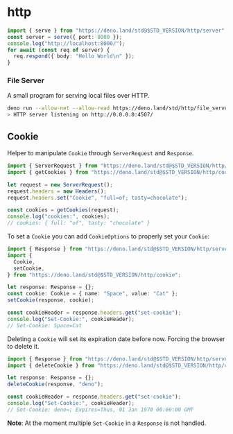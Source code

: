 # http

```typescript
import { serve } from "https://deno.land/std@$STD_VERSION/http/server";
const server = serve({ port: 8000 });
console.log("http://localhost:8000/");
for await (const req of server) {
  req.respond({ body: "Hello World\n" });
}
```

### File Server

A small program for serving local files over HTTP.

```sh
deno run --allow-net --allow-read https://deno.land/std/http/file_server.ts
> HTTP server listening on http://0.0.0.0:4507/
```

## Cookie

Helper to manipulate `Cookie` through `ServerRequest` and `Response`.

```ts
import { ServerRequest } from "https://deno.land/std@$STD_VERSION/http/server";
import { getCookies } from "https://deno.land/std@$STD_VERSION/http/cookie";

let request = new ServerRequest();
request.headers = new Headers();
request.headers.set("Cookie", "full=of; tasty=chocolate");

const cookies = getCookies(request);
console.log("cookies:", cookies);
// cookies: { full: "of", tasty: "chocolate" }
```

To set a `Cookie` you can add `CookieOptions` to properly set your `Cookie`:

```ts
import { Response } from "https://deno.land/std@$STD_VERSION/http/server";
import {
  Cookie,
  setCookie,
} from "https://deno.land/std@$STD_VERSION/http/cookie";

let response: Response = {};
const cookie: Cookie = { name: "Space", value: "Cat" };
setCookie(response, cookie);

const cookieHeader = response.headers.get("set-cookie");
console.log("Set-Cookie:", cookieHeader);
// Set-Cookie: Space=Cat
```

Deleting a `Cookie` will set its expiration date before now. Forcing the browser
to delete it.

```ts
import { Response } from "https://deno.land/std@$STD_VERSION/http/server";
import { deleteCookie } from "https://deno.land/std@$STD_VERSION/http/cookie";

let response: Response = {};
deleteCookie(response, "deno");

const cookieHeader = response.headers.get("set-cookie");
console.log("Set-Cookie:", cookieHeader);
// Set-Cookie: deno=; Expires=Thus, 01 Jan 1970 00:00:00 GMT
```

**Note**: At the moment multiple `Set-Cookie` in a `Response` is not handled.

